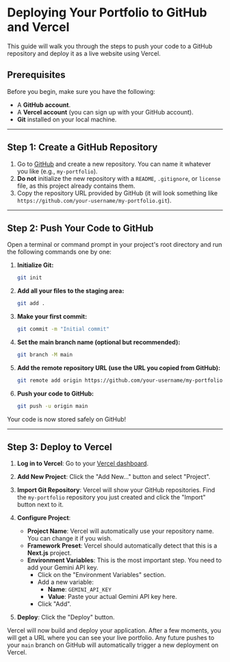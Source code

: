 # Deploying Your Portfolio to GitHub and Vercel

This guide will walk you through the steps to push your code to a GitHub repository and deploy it as a live website using Vercel.

## Prerequisites

Before you begin, make sure you have the following:

*   A **GitHub account**.
*   A **Vercel account** (you can sign up with your GitHub account).
*   **Git** installed on your local machine.

---

## Step 1: Create a GitHub Repository

1.  Go to [GitHub](https://github.com) and create a new repository. You can name it whatever you like (e.g., `my-portfolio`).
2.  **Do not** initialize the new repository with a `README`, `.gitignore`, or `license` file, as this project already contains them.
3.  Copy the repository URL provided by GitHub (it will look something like `https://github.com/your-username/my-portfolio.git`).

---

## Step 2: Push Your Code to GitHub

Open a terminal or command prompt in your project's root directory and run the following commands one by one:

1.  **Initialize Git:**
    ```bash
    git init
    ```

2.  **Add all your files to the staging area:**
    ```bash
    git add .
    ```

3.  **Make your first commit:**
    ```bash
    git commit -m "Initial commit"
    ```

4.  **Set the main branch name (optional but recommended):**
    ```bash
    git branch -M main
    ```

5.  **Add the remote repository URL (use the URL you copied from GitHub):**
    ```bash
    git remote add origin https://github.com/your-username/my-portfolio.git
    ```

6.  **Push your code to GitHub:**
    ```bash
    git push -u origin main
    ```

Your code is now stored safely on GitHub!

---

## Step 3: Deploy to Vercel

1.  **Log in to Vercel**: Go to your [Vercel dashboard](https://vercel.com/dashboard).

2.  **Add New Project**: Click the "Add New..." button and select "Project".

3.  **Import Git Repository**: Vercel will show your GitHub repositories. Find the `my-portfolio` repository you just created and click the "Import" button next to it.

4.  **Configure Project**:
    *   **Project Name**: Vercel will automatically use your repository name. You can change it if you wish.
    *   **Framework Preset**: Vercel should automatically detect that this is a **Next.js** project.
    *   **Environment Variables**: This is the most important step. You need to add your Gemini API key.
        *   Click on the "Environment Variables" section.
        *   Add a new variable:
            *   **Name**: `GEMINI_API_KEY`
            *   **Value**: Paste your actual Gemini API key here.
        *   Click "Add".

5.  **Deploy**: Click the "Deploy" button.

Vercel will now build and deploy your application. After a few moments, you will get a URL where you can see your live portfolio. Any future pushes to your `main` branch on GitHub will automatically trigger a new deployment on Vercel.
